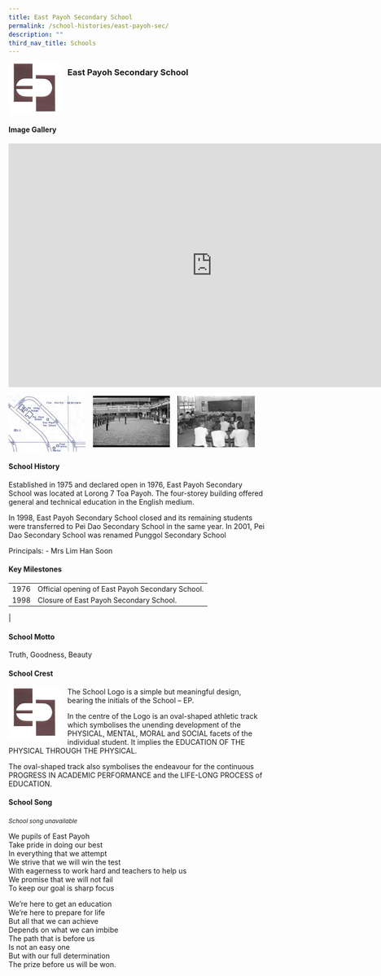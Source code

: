 ```yaml
---
title: East Payoh Secondary School
permalink: /school-histories/east-payoh-sec/
description: ""
third_nav_title: Schools
---
```

<img align="left" style="width:20%;margin-right:15px;" src="/images/eastpayohsec1.png">

### **East Payoh Secondary School**

<br clear="left">

#### **Image Gallery**
<iframe src="https://docs.google.com/presentation/d/e/2PACX-1vRXQN6DUs9GPLsg_jOckdTnW8X5gRoGaiMQOnR1YxT40OJWc7MZKYOvGUkmqir7LlksW9Y36L499--H/embed?start=false&amp;loop=true&amp;delayms=5000" frameborder="0" width="800" height="479" allowfullscreen="true"></iframe>

<p><a href="/images/ahmadibrahimpri2.jpg">  
<img align="left" style="width:30%;margin-right:15px;" src="/images/eastpayohsec2.jpg">
</a></p>

<p><a href="/images/ahmadibrahimpri3.jpg">  
<img align="left" style="width:30%;margin-right:15px;" src="/images/eastpayohsec3.jpg">
</a></p>

<p><a href="/images/ahmadibrahimpri4.jpg">  
<img align="left" style="width:30%;margin-right:15px;" src="/images/eastpayohsec4.jpg">
</a></p>

<br clear="left">

#### **School History**
Established in 1975 and declared open in 1976, East Payoh Secondary School was located at Lorong 7 Toa Payoh. The four-storey building offered general and technical education in the English medium.

In 1998, East Payoh Secondary School closed and its remaining students were transferred to Pei Dao Secondary School in the same year. In 2001, Pei Dao Secondary School was renamed Punggol Secondary School

Principals:
\- Mrs Lim Han Soon

#### **Key Milestones**

|  |  |
|:---:|---|
| 1976 | Official opening of East Payoh Secondary School. |
| 1998 | Closure of East Payoh Secondary School. |
|

#### **School Motto**
Truth, Goodness, Beauty

#### **School Crest**
<img align="left" style="width:20%;margin-right:15px;" src="/images/eastpayohsec1.png">

The School Logo is a simple but meaningful design, bearing the initials of the School – EP.

In the centre of the Logo is an oval-shaped athletic track which symbolises the unending development of the PHYSICAL, MENTAL, MORAL and SOCIAL facets of the individual student. It implies the EDUCATION OF THE PHYSICAL THROUGH THE PHYSICAL.

The oval-shaped track also symbolises the endeavour for the continuous PROGRESS IN ACADEMIC PERFORMANCE and the LIFE-LONG PROCESS of EDUCATION.

#### **School Song**
<small>*School song unavailable*</small>

We pupils of East Payoh<br>
Take pride in doing our best<br>
In everything that we attempt<br>
We strive that we will win the test<br>
With eagerness to work hard and teachers to help us<br>
We promise that we will not fail<br>
To keep our goal is sharp focus

We’re here to get an education<br>
We’re here to prepare for life<br>
But all that we can achieve<br>
Depends on what we can imbibe<br>
The path that is before us<br>
Is not an easy one<br>
But with our full determination<br>
The prize before us will be won.